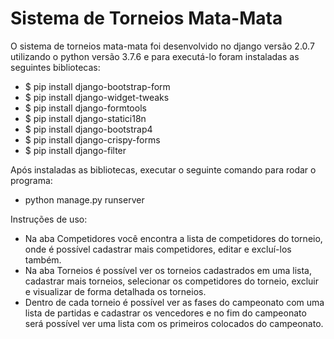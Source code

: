 # Sistema de Torneios Mata-Mata

O sistema de torneios mata-mata foi desenvolvido no django versão 2.0.7 utilizando o python versão 3.7.6 e para executá-lo foram instaladas as seguintes bibliotecas:

* $ pip install django-bootstrap-form
* $ pip install django-widget-tweaks
* $ pip install django-formtools
* $ pip install django-statici18n
* $ pip install django-bootstrap4
* $ pip install django-crispy-forms
* $ pip install django-filter

Após instaladas as bibliotecas, executar o seguinte comando para rodar o programa:
* python manage.py runserver

Instruções de uso:

* Na aba Competidores você encontra a lista de competidores do torneio, onde é possível cadastrar mais competidores, editar e excluí-los também.
* Na aba Torneios é possível ver os torneios cadastrados em uma lista, cadastrar mais torneios, selecionar os competidores do torneio, excluir e visualizar de forma detalhada os torneios.
* Dentro de cada torneio é possível ver as fases do campeonato com uma lista de partidas e cadastrar os vencedores e no fim do campeonato será possível ver uma lista com os primeiros colocados do campeonato.

